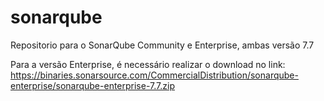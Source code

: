 # sonarqube
Repositorio para o SonarQube Community e Enterprise, ambas versão 7.7

Para a versão Enterprise, é necessário realizar o download no link:
https://binaries.sonarsource.com/CommercialDistribution/sonarqube-enterprise/sonarqube-enterprise-7.7.zip
